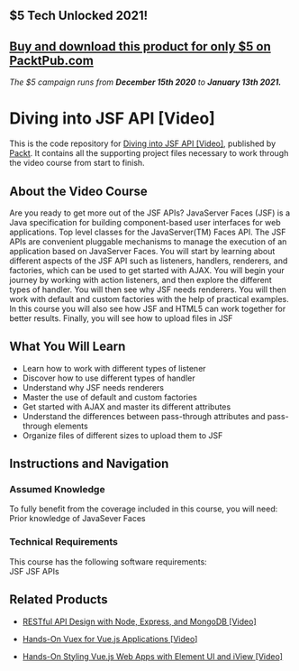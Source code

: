 ## $5 Tech Unlocked 2021!
[Buy and download this product for only $5 on PacktPub.com](https://www.packtpub.com/)
-----
*The $5 campaign         runs from __December 15th 2020__ to __January 13th 2021.__*

# Diving into JSF API [Video]
This is the code repository for [Diving into JSF API [Video]](https://www.packtpub.com/application-development/diving-jsf-api-video?utm_source=github&utm_medium=repository&utm_campaign=9781786466778), published by [Packt](https://www.packtpub.com/?utm_source=github). It contains all the supporting project files necessary to work through the video course from start to finish.
## About the Video Course
Are you ready to get more out of the JSF APIs? JavaServer Faces (JSF) is a Java specification for building component-based user interfaces for web applications. Top level classes for the JavaServer(TM) Faces API. The JSF APIs are convenient pluggable mechanisms to manage the execution of an application based on JavaServer Faces. You will start by learning about different aspects of the JSF API such as listeners, handlers, renderers, and factories, which can be used to get started with AJAX. 
You will begin your journey by working with action listeners, and then explore the different types of handler. You will then see why JSF needs renderers. You will then work with default and custom factories with the help of practical examples. 
In this course you will also see how JSF and HTML5 can work together for better results. Finally, you will see how to upload files in JSF

<H2>What You Will Learn</H2>
<DIV class=book-info-will-learn-text>
<UL>
<LI>Learn how to work with different types of listener&nbsp; 
<LI>Discover how to use different types of handler 
<LI>Understand why JSF needs renderers 
<LI>Master the use of default and custom factories 
<LI>Get started with AJAX and master its different attributes 
<LI>Understand the differences between pass-through attributes and pass-through elements 
<LI>Organize files of different sizes to upload them to JSF </LI></UL></DIV>

## Instructions and Navigation
### Assumed Knowledge
To fully benefit from the coverage included in this course, you will need:<br/>
Prior knowledge of JavaSever Faces
### Technical Requirements
This course has the following software requirements:<br/>
JSF
JSF APIs

## Related Products
* [RESTful API Design with Node, Express, and MongoDB [Video]](https://www.packtpub.com/web-development/hands-styling-vuejs-web-apps-element-ui-and-iview-video?utm_source=github&utm_medium=repository&utm_campaign=9781789950083)

* [Hands-On Vuex for Vue.js Applications [Video]](https://www.packtpub.com/web-development/hands-styling-vuejs-web-apps-element-ui-and-iview-video?utm_source=github&utm_medium=repository&utm_campaign=9781789950083)

* [Hands-On Styling Vue.js Web Apps with Element UI and iView [Video]](https://www.packtpub.com/web-development/hands-styling-vuejs-web-apps-element-ui-and-iview-video?utm_source=github&utm_medium=repository&utm_campaign=9781789950083)

